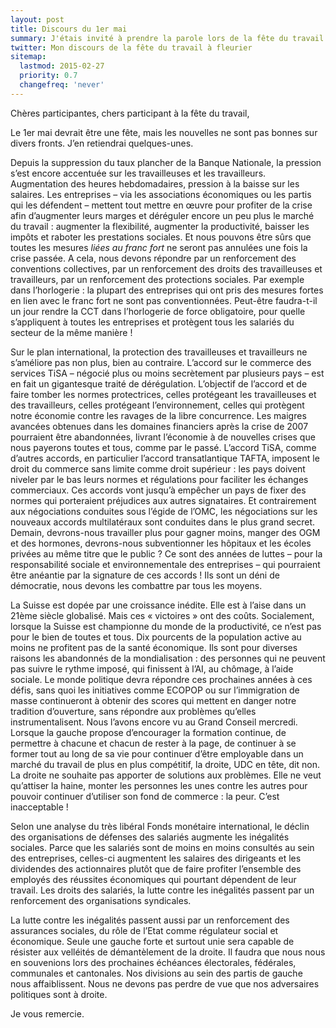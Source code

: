 ```yaml
---
layout: post
title: Discours du 1er mai
summary: J'étais invité à prendre la parole lors de la fête du travail à Fleurier. Merci aux vallonniers pour l'accueil et la paella!
twitter: Mon discours de la fête du travail à fleurier
sitemap:
  lastmod: 2015-02-27
  priority: 0.7
  changefreq: 'never'
---
```


Chères participantes, chers participant à la fête du travail,

Le 1er mai devrait être une fête, mais les nouvelles ne sont pas bonnes sur divers fronts. J’en retiendrai quelques-unes.

Depuis la suppression du taux plancher de la Banque Nationale, la pression s’est encore accentuée sur les travailleuses et les travailleurs. Augmentation des heures hebdomadaires, pression à la baisse sur les salaires. 
Les entreprises – via les associations économiques ou les partis qui les défendent – mettent tout mettre en œuvre pour profiter de la crise afin d’augmenter leurs marges et déréguler encore un peu plus le marché du 
travail : augmenter la flexibilité, augmenter la productivité, baisser les impôts et raboter les prestations sociales. Et nous pouvons être sûrs que toutes les mesures *liées au franc fort* ne seront pas 
annulées une fois la crise passée. A cela, nous devons répondre par un renforcement des conventions collectives, par un renforcement des droits des travailleuses et travailleurs, par un renforcement des protections sociales. 
Par exemple dans l’horlogerie : la plupart des entreprises qui ont pris des mesures fortes en lien avec le franc fort ne sont pas conventionnées. Peut-être faudra-t-il un jour rendre la CCT dans l’horlogerie de force obligatoire, 
pour quelle s’appliquent à toutes les entreprises et protègent tous les salariés du secteur de la même manière !

Sur le plan international, la protection des travailleuses et travailleurs ne s’améliore pas non plus, bien au contraire. L’accord sur le commerce des services TiSA – négocié plus ou moins secrètement par 
plusieurs pays – est en fait un gigantesque traité de dérégulation. L’objectif de l’accord et de faire tomber les normes protectrices, celles protégeant les travailleuses et des travailleurs, celles protégeant 
l’environnement, celles qui protègent notre économie contre les ravages de la libre concurrence. Les maigres avancées obtenues dans les domaines financiers après la crise de 2007 pourraient être abandonnées, livrant 
l’économie à de nouvelles crises que nous payerons toutes et tous, comme par le passé. L’accord TiSA, comme d’autres accords, en particulier l’accord transatlantique TAFTA, imposent le droit du commerce sans limite comme 
droit supérieur : les pays doivent niveler par le bas leurs normes et régulations pour faciliter les échanges commerciaux. Ces accords vont jusqu’à empêcher un pays de fixer des normes qui porteraient préjudices aux 
autres signataires. Et contrairement aux négociations conduites sous l’égide de l’OMC, les négociations sur les nouveaux accords multilatéraux sont conduites dans le plus grand secret. Demain, devrons-nous travailler 
plus pour gagner moins, manger des OGM et des hormones, devrons-nous subventionner les hôpitaux et les écoles privées au même titre que le public ? Ce sont des années de luttes – pour la responsabilité sociale et 
environnementale des entreprises – qui pourraient être anéantie par la signature de ces accords ! Ils sont un déni de démocratie, nous devons les combattre par tous les moyens.

La Suisse est dopée par une croissance inédite. Elle est à l’aise dans un 21ème siècle globalisé. Mais ces « victoires » ont des coûts. Socialement, lorsque la Suisse est championne du monde de la productivité, 
ce n’est pas pour le bien de toutes et tous. Dix pourcents de la population active au moins ne profitent pas de la santé économique. Ils sont pour diverses raisons les abandonnés de la mondialisation : des personnes 
qui ne peuvent pas suivre le rythme imposé, qui finissent à l’AI, au chômage, à l’aide sociale. Le monde politique devra répondre ces prochaines années à ces défis, sans quoi les initiatives comme ECOPOP ou sur 
l’immigration de masse continueront à obtenir des scores qui mettent en danger notre tradition d’ouverture, sans répondre aux problèmes qu’elles instrumentalisent. Nous l’avons encore vu au Grand Conseil mercredi. 
Lorsque la gauche propose d’encourager la formation continue, de permettre à chacune et chacun de rester à la page, de continuer à se former tout au long de sa vie pour continuer d’être employable dans un marché 
du travail de plus en plus compétitif, la droite, UDC en tête, dit non. La droite ne souhaite pas apporter de solutions aux problèmes. Elle ne veut qu’attiser la haine, monter les personnes les unes contre les autres pour 
pouvoir continuer d’utiliser son fond de commerce : la peur. C’est inacceptable ! 

Selon une analyse du très libéral Fonds monétaire international, le déclin des organisations de défenses des salariés augmente les inégalités sociales. Parce que les salariés sont de moins en moins consultés au sein des 
entreprises, celles-ci augmentent les salaires des dirigeants et les dividendes des actionnaires plutôt que de faire profiter l’ensemble des employés des réussites économiques qui pourtant dépendent de leur travail. 
Les droits des salariés, la lutte contre les inégalités passent par un renforcement des organisations syndicales.

La lutte contre les inégalités passent aussi par un renforcement des assurances sociales, du rôle de l’Etat comme régulateur social et économique. Seule une gauche forte et surtout unie sera capable de résister aux velléités 
de démantèlement de la droite. Il faudra que nous nous en souvenions lors des prochaines échéances électorales, fédérales, communales et cantonales. Nos divisions au sein des partis de gauche nous affaiblissent. 
Nous ne devons pas perdre de vue que nos adversaires politiques sont à droite.

Je vous remercie.
